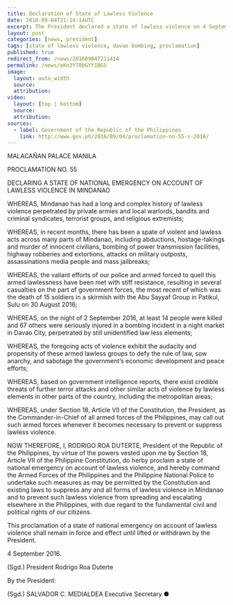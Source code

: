 ```yaml
---
title: Declaration of State of Lawless Violence
date: 2016-09-04T21:14:14UTC
excerpt: The President declared a state of lawless violence on 4 September after the Davao City bombing on the night of 2 September 2016 which killed 14 and injured 71 others.
layout: post
categories: [news, president]
tags: [state of lawless violence, davao bombing, proclamation]
published: true
redirect_from: /news/20160904T211414
permalink: /news/eKn3Y78bGYY1BG5
image:
  layout: auto_width
  source: 
  attribution: 
video:
  layout: [top | bottom]
  source: 
  attribution: 
sources:
  - label: Government of the Republic of the Philippines
    link: http://www.gov.ph/2016/09/04/proclamation-no-55-s-2016/
---
```


MALACAÑAN PALACE 
MANILA

PROCLAMATION NO. 55

 

DECLARING A STATE OF NATIONAL EMERGENCY 
ON ACCOUNT OF LAWLESS VIOLENCE IN MINDANAO

 

WHEREAS, Mindanao has had a long and complex history of lawless violence perpetrated by private armies and local warlords, bandits and criminal syndicates, terrorist groups, and religious extremists;

WHEREAS, in recent months, there has been a spate of violent and lawless acts across many parts of Mindanao, including abductions, hostage-takings and murder of innocent civilians, bombing of power transmission facilities, highway robberies and extortions, attacks on military outposts, assassinations media people and mass jailbreaks;

WHEREAS, the valiant efforts of our police and armed forced to quell this armed lawlessness have been met with stiff resistance, resulting in several casualties on the part of government forces, the most recent of which was the death of 15 soldiers in a skirmish with the Abu Sayyaf Group in Patikul, Sulu on 30 August 2016;

WHEREAS, on the night of 2 September 2016, at least 14 people were killed and 67 others were seriously injured in a bombing incident in a night market in Davao City, perpetrated by still unidentified law less elements;

WHEREAS, the foregoing acts of violence exhibit the audacity and propensity of these armed lawless groups to defy the rule of law, sow anarchy, and sabotage the government’s economic development and peace efforts;

WHEREAS, based on government intelligence reports, there exist credible threats of further terror attacks and other similar acts of violence by lawless elements in other parts of the country, including the metropolitan areas;

WHEREAS, under Section 18, Article VII of the Constitution, the President, as the Commander-in-Chief of all armed forces of the Philippines, may call out such armed forces whenever it becomes necessary to prevent or suppress lawless violence.

NOW THEREFORE, I, RODRIGO ROA DUTERTE, President of the Republic of the Philippines, by virtue of the powers vested upon me by Section 18, Article VII of the Philippine Constitution, do herby proclaim a state of national emergency on account of lawless violence, and hereby command the Armed Forces of the Philippines and the Philippine National Police to undertake such measures as may be permitted by the Constitution and existing laws to suppress any and all forms of lawless violence in Mindanao and to prevent such lawless violence from spreading and escalating elsewhere in the Philippines, with due regard to the fundamental civil and political rights of our citizens.

This proclamation of a state of national emergency on account of lawless violence shall remain in force and effect until lifted or withdrawn by the President.

4 September 2016.

 

(Sgd.) President Rodrigo Roa Duterte

 

By the President:

(Sgd.) SALVADOR C. MEDIALDEA 
Executive Secretary
&#x25cf;


